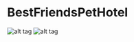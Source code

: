# BestFriendsPetHotel
![alt tag](http://mws3000/dog_pictures/promo1.jpg)
![alt tag](http://mws3000/dog_pictures/promo2.jpg)
